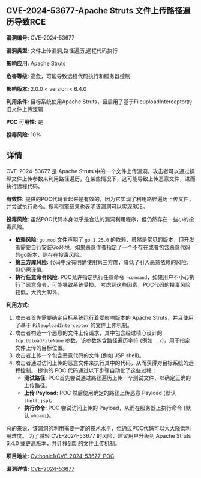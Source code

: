 ## CVE-2024-53677-Apache Struts 文件上传路径遍历导致RCE

**漏洞编号:** CVE-2024-53677

**漏洞类型:** 文件上传漏洞,路径遍历,远程代码执行

**影响应用:** Apache Struts

**危害等级:** 高危，可能导致远程代码执行和服务器控制

**影响版本:** 2.0.0 < version < 6.4.0

**利用条件:** 目标系统使用Apache Struts，且启用了基于FileuploadInterceptor的旧文件上传逻辑

**POC 可用性:** 是

**投毒风险:** 10%

## 详情

CVE-2024-53677 是 Apache Struts 中的一个文件上传漏洞，攻击者可以通过操纵文件上传参数来利用路径遍历，在某些情况下，这可能导致上传恶意文件，进而执行远程代码。

**有效性:**
提供的POC代码看起来是有效的，因为它实现了利用路径遍历上传文件，并尝试执行命令。搜索引擎结果也表明该漏洞可以实现RCE。

**投毒风险:**
虽然POC代码本身似乎是合法的漏洞利用程序，但仍然存在一些小的投毒风险。
*   **依赖风险:** `go.mod` 文件声明了 `go 1.25.0` 的依赖，虽然是常见的版本，但开发者需要自行安装Go环境。如果恶意作者指定了一个不存在或者包含恶意代码的go版本，则存在投毒风险。
*   **第三方库风险:** 代码中没有明确使用第三方库，降低了引入恶意依赖的风险，但仍需谨慎。
*   **执行任意命令风险:**  POC允许指定执行任意命令 `-command`，如果用户不小心执行了恶意命令，可能导致系统受损。
考虑到这些因素，POC代码的投毒风险较低，大约为10%。

**利用方式:**
1.  攻击者首先需要确定目标系统运行着受影响版本的 Apache Struts，并且使用了基于 `FileuploadInterceptor` 的文件上传机制。
2.  攻击者构造一个恶意的文件上传请求，其中包含经过精心设计的 `top.UploadFileName` 参数，该参数包含路径遍历字符 (例如 `../`)，用于指定文件上传的目标位置。
3.  攻击者上传一个包含恶意代码的文件 (例如 JSP shell)。
4.  攻击者通过访问上传的恶意文件来执行其中的代码，从而获得对目标系统的远程控制。
提供的 POC 代码通过以下步骤自动化了这些过程：
    *   **测试路径:**  POC首先尝试通过路径遍历上传一个测试文件，以确定正确的上传路径。
    *   **上传 Payload:**  POC 然后使用确定的路径上传恶意 Payload (默认 `shell.jsp`)。
    *   **执行命令:**  POC 尝试访问上传的 Payload，从而在服务器上执行命令 (默认 `whoami`)。

总的来说，该漏洞的利用需要一定的技术水平，但通过POC代码可以大大降低利用难度。 为了减轻 CVE-2024-53677 的风险，建议用户升级到 Apache Struts 6.4.0 或更高版本，并迁移到新的文件上传机制。

**项目地址:** [Cythonic1/CVE-2024-53677-POC](https://github.com/Cythonic1/CVE-2024-53677-POC)

**漏洞详情:** [CVE-2024-53677](https://nvd.nist.gov/vuln/detail/CVE-2024-53677)